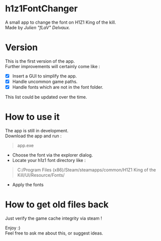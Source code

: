 # h1z1FontChanger
A small app to change the font on H1Z1 King of the kill.  
Made by *Julien "fLaV" Delvaux.*

# Version
This is the first version of the app.  
Further improvements will certainly come like :

- [x] Insert a GUI to simplify the app.
- [x] Handle uncommon game paths.
- [x] Handle fonts which are not in the font folder.  

This list could be updated over the time.

# How to use it
The app is still in development.  
Download the app and run :
> app.exe

* Choose the font via the explorer dialog.
* Locate your h1z1 font directory like :  
> C:/Program Files (x86)/Steam/steamapps/common/H1Z1 King of the Kill/UI/Resource/Fonts/
* Apply the fonts

# How to get old files back
Just verify the game cache integrity via steam !


Enjoy :)  
Feel free to ask me about this, or suggest ideas.
